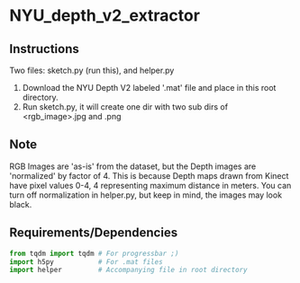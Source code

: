 # NYU_depth_v2_extractor
## Instructions

Two files: sketch.py (run this), and helper.py

1. Download the NYU Depth V2 labeled '.mat' file and place in this root directory.
2. Run sketch.py, it will create one dir with two sub dirs of <rgb_image>.jpg and <depth>.png
  
## Note

RGB Images are 'as-is' from the dataset, but the Depth images are 'normalized' by factor of 4. This is because Depth maps drawn from Kinect have pixel values 0-4, 4 representing maximum distance in meters. You can turn off normalization in helper.py, but keep in mind, the images may look black.

## Requirements/Dependencies
```python
from tqdm import tqdm # For progressbar ;)
import h5py           # For .mat files
import helper         # Accompanying file in root directory
